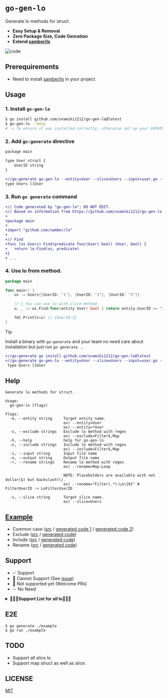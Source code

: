 # `go-gen-lo`

Generate lo methods for struct.

- <b>Easy Setup & Removal</b>
- <b>Zero Package Size, Code Genration</b>
- <b>Extend [samber/lo](https://github.com/samber/lo)</b>

![code](https://github.com/user-attachments/assets/41eb5545-7fd0-45c6-9e78-b1286e3bf16a)

## Prerequirements

- Need to install [samber/lo](https://github.com/samber/lo) in your project.

## Usage

### 1. Install `go-gen-lo`

```zsh
$ go install github.com/snamiki1212/go-gen-lo@latest
$ go-gen-lo --help
# -> To ensure it was installed correctly, otherwise set up your GOPATH like `export PATH=$PATH:$(go env GOPATH)/bin`
```

### 2. Add `go:generate` directive

```diff
package main

type User struct {
	UserID string
}

+//go:generate go-gen-lo --entity=User --slice=Users --input=user.go --output=users_lo_gen.go
type Users []User
```

### 3. Run `go generate` command

```diff
+// Code generated by "go-gen-lo"; DO NOT EDIT.
+// Based on information from https://github.com/snamiki1212/go-gen-lo
+
+package main
+
+import "github.com/samber/lo"
+
+// Find
+func (xs Users) Find(predicate func(User) bool) (User, bool) {
+	return lo.Find(xs, predicate)
+}
+ ...
```

### 4. Use lo from method.

```go
package main

func main() {
	us := Users{{UserID: "1"}, {UserID: "2"}, {UserID: "3"}}

	// 🚀 You can use lo with slice method
	u, _ := us.Find(func(entity User) bool { return entity.UserID == "2" })

	fmt.Println(u) // {UserID:2}
}
```

> [!TIP]
> Install a binary with `go:generate` and your team no need care about installation but just run `go generate .`.
>
> ```diff
> +//go:generate go install github.com/snamiki1212/go-gen-lo@latest
> +//go:generate go-gen-lo --entity=User --slice=Users --input=user.go --output=users_lo_gen.go
>  type Users []User
> ```

## Help

```shell
Generate lo methods for struct.

Usage:
  go-gen-lo [flags]

Flags:
  -e, --entity string     Target entity name.
                          ex) --entity=User
                          ex) --entity=*User
  -x, --exclude strings   Exclude lo method with regex
                          ex) --exclude=Filter$,Map
  -h, --help              help for go-gen-lo
  -n, --include strings   Include lo method with regex
                          ex) --include=Filter$,Map
  -i, --input string      Input file name
  -o, --output string     Output file name
  -r, --rename strings    Rename lo method with regex
                          ex) --rename=Map:Loop

                          NOTE: Placeholders are available with not dollar($) but backslash(\).
                          ex) --rename="Filter(.*):Lo\{0}" # FilterUserID -> LoFilterUserID

  -s, --slice string      Target slice name.
                          ex) --slice=Users
```

## [Example](./example)

- Common case ([src](./example/user.go) / [generated code 1](./example/users_list_gen.go) / [generated code 2](./example/users_ptr_gen.go))
- Exclude ([src](./example/user.go) / [generated code](./example/users_exclude_gen.go))
- Include ([src](./example/user.go) / [generated code](./example/users_include_gen.go))
- Rename ([src](./example/user.go) / [generated code](./example/users_rename_gen.go))

## Support

- ✅ Support
- 🚫 Cannot Support (See [issue](https://github.com/snamiki1212/go-gen-lo/issues/2))
- 🔨 Not supported yet (Welcome PRs)
- `ー` No Need

<details>
  <summary><b>🚀🚀🚀Support List for all lo🚀🚀🚀</b></summary>

| samber/lo                                                                                                              | Struct        | Std | Extend |
| ---------------------------------------------------------------------------------------------------------------------- | ------------- | --- | ------ |
| [Filter](https://github.com/samber/lo?tab=readme-ov-file#filter)                                                       | `[]T`         | ✅  | ✅     |
| [Map](https://github.com/samber/lo?tab=readme-ov-file#map)                                                             | `[]T`         | ✅  | 🚫     |
| [FilterMap](https://github.com/samber/lo?tab=readme-ov-file#filtermap)                                                 | `[]T`         | 🔨  | ー     |
| [FlatMap](https://github.com/samber/lo?tab=readme-ov-file#flatmap)                                                     | `[]T`         | 🔨  | ー     |
| [Reduce](https://github.com/samber/lo?tab=readme-ov-file#reduce)                                                       | `[]T`         | 🚫  | ー     |
| [ReduceRight](https://github.com/samber/lo?tab=readme-ov-file#reduceright)                                             | `[]T`         | 🚫  | ー     |
| [ForEach](https://github.com/samber/lo?tab=readme-ov-file#foreach)                                                     | `[]T`         | 🔨  | ー     |
| [ForEachWhile](https://github.com/samber/lo?tab=readme-ov-file#foreachwhile)                                           | `[]T`         | 🔨  | ー     |
| [Times](https://github.com/samber/lo?tab=readme-ov-file#times)                                                         | `int`         | ー  | ー     |
| [Uniq](https://github.com/samber/lo?tab=readme-ov-file#uniq)                                                           | `[]T`         | ー  | ー     |
| [UniqBy](https://github.com/samber/lo?tab=readme-ov-file#uniqby)                                                       | `[]T`         | 🚫  | ✅     |
| [GroupBy](https://github.com/samber/lo?tab=readme-ov-file#groupby)                                                     | `[]T`         | 🚫  | ✅     |
| [Chunk](https://github.com/samber/lo?tab=readme-ov-file#chunk)                                                         | `[]T`         | 🔨  | ー     |
| [PartitionBy](https://github.com/samber/lo?tab=readme-ov-file#partitionby)                                             | `[]T`         | 🚫  | ー     |
| [Flatten](https://github.com/samber/lo?tab=readme-ov-file#flatten)                                                     | `[]T`         | ー  | ー     |
| [Interleave](https://github.com/samber/lo?tab=readme-ov-file#interleave)                                               | `[][]T`       | ー  | ー     |
| [Shuffle](https://github.com/samber/lo?tab=readme-ov-file#shuffle)                                                     | `[]T`         | 🔨  | ー     |
| [Reverse](https://github.com/samber/lo?tab=readme-ov-file#reverse)                                                     | `[]T`         | 🔨  | ー     |
| [Fill](https://github.com/samber/lo?tab=readme-ov-file#fill)                                                           | `[]T`         | 🔨  | ー     |
| [Repeat](https://github.com/samber/lo?tab=readme-ov-file#repeat)                                                       | `int`         | ー  | ー     |
| [RepeatBy](https://github.com/samber/lo?tab=readme-ov-file#repeatby)                                                   | `int`         | ー  | ー     |
| [KeyBy](https://github.com/samber/lo?tab=readme-ov-file#keyby)                                                         | `[]T`         | 🚫  | ✅     |
| [Associate / SliceToMap](https://github.com/samber/lo?tab=readme-ov-file#associate-alias-slicetomap)                   | `[]T`         | 🚫  | ー     |
| [Drop](https://github.com/samber/lo?tab=readme-ov-file#drop)                                                           | `[]T`         | 🔨  | ー     |
| [DropRight](https://github.com/samber/lo?tab=readme-ov-file#dropright)                                                 | `[]T`         | 🔨  | ー     |
| [DropWhile](https://github.com/samber/lo?tab=readme-ov-file#dropwhile)                                                 | `[]T`         | 🔨  | ー     |
| [DropRightWhile](https://github.com/samber/lo?tab=readme-ov-file#droprightwhile)                                       | `[]T`         | 🔨  | ー     |
| [DropByIndex](https://github.com/samber/lo?tab=readme-ov-file#DropByIndex)                                             | `[]T`         | 🔨  | ー     |
| [Reject](https://github.com/samber/lo?tab=readme-ov-file#reject)                                                       | `[]T`         | 🔨  | 🔨     |
| [RejectMap](https://github.com/samber/lo?tab=readme-ov-file#rejectmap)                                                 | `[]T`         | 🔨  | ー     |
| [FilterReject](https://github.com/samber/lo?tab=readme-ov-file#filterreject)                                           | `[]T`         | ✅  | ✅     |
| [Count](https://github.com/samber/lo?tab=readme-ov-file#count)                                                         | `[]T`         | ー  | ー     |
| [CountBy](https://github.com/samber/lo?tab=readme-ov-file#countby)                                                     | `[]T`         | 🔨  | ー     |
| [CountValues](https://github.com/samber/lo?tab=readme-ov-file#countvalues)                                             | `[]T`         | ー  | ー     |
| [CountValuesBy](https://github.com/samber/lo?tab=readme-ov-file#countvaluesby)                                         | `[]T`         | 🚫  | ー     |
| [Subset](https://github.com/samber/lo?tab=readme-ov-file#subset)                                                       | `[]T`         | 🔨  | ー     |
| [Slice](https://github.com/samber/lo?tab=readme-ov-file#slice)                                                         | `[]T`         | 🔨  | ー     |
| [Replace](https://github.com/samber/lo?tab=readme-ov-file#replace)                                                     | `[]T`         | ー  | ー     |
| [ReplaceAll](https://github.com/samber/lo?tab=readme-ov-file#replaceall)                                               | `[]T`         | ー  | ー     |
| [Compact](https://github.com/samber/lo?tab=readme-ov-file#compact)                                                     | `[]T`         | ー  | ー     |
| [IsSorted](https://github.com/samber/lo?tab=readme-ov-file#issorted)                                                   | `[]T`         | ー  | 🔨     |
| [IsSortedByKey](https://github.com/samber/lo?tab=readme-ov-file#issortedbykey)                                         | `[]T`         | 🚫  | ー     |
| [Splice](https://github.com/samber/lo?tab=readme-ov-file#Splice)                                                       | `[]T`         | 🔨  | ー     |
| [Keys](https://github.com/samber/lo?tab=readme-ov-file#keys)                                                           | `map[any]T`   | 🔨  | ー     |
| [UniqKeys](https://github.com/samber/lo?tab=readme-ov-file#uniqkeys)                                                   | `map[any]T`   | ー  | ー     |
| [HasKey](https://github.com/samber/lo?tab=readme-ov-file#haskey)                                                       | `map[any]T`   | 🔨  | ー     |
| [ValueOr](https://github.com/samber/lo?tab=readme-ov-file#valueor)                                                     | `map[any]T`   | 🔨  | ー     |
| [Values](https://github.com/samber/lo?tab=readme-ov-file#values)                                                       | `map[any]T`   | 🔨  | ー     |
| [UniqValues](https://github.com/samber/lo?tab=readme-ov-file#uniqvalues)                                               | `map[any]T`   | ー  | ー     |
| [PickBy](https://github.com/samber/lo?tab=readme-ov-file#pickby)                                                       | `map[any]T`   | 🔨  | 🔨     |
| [PickByKeys](https://github.com/samber/lo?tab=readme-ov-file#pickbykeys)                                               | `map[any]T`   | 🔨  | ー     |
| [PickByValues](https://github.com/samber/lo?tab=readme-ov-file#pickbyvalues)                                           | `map[any]T`   | ー  | ー     |
| [OmitBy](https://github.com/samber/lo?tab=readme-ov-file#omitby)                                                       | `map[any]T`   | 🔨  | ー     |
| [OmitByKeys](https://github.com/samber/lo?tab=readme-ov-file#omitbykeys)                                               | `map[any]T`   | 🔨  | ー     |
| [OmitByValues](https://github.com/samber/lo?tab=readme-ov-file#omitbyvalues)                                           | `map[any]T`   | ー  | ー     |
| [Entries / ToPairs](https://github.com/samber/lo?tab=readme-ov-file#entries-alias-topairs)                             | `map[any]T`   | 🔨  | ー     |
| [FromEntries / FromPairs](https://github.com/samber/lo?tab=readme-ov-file#fromentries-alias-frompairs)                 | `map[any]T`   | ー  | ー     |
| [Invert](https://github.com/samber/lo?tab=readme-ov-file#invert)                                                       | `map[any]T`   | ー  | ー     |
| [Assign (merge of maps)](https://github.com/samber/lo?tab=readme-ov-file#assign)                                       | `map[any]T`   | ー  | ー     |
| [MapKeys](https://github.com/samber/lo?tab=readme-ov-file#mapkeys)                                                     | `map[any]T`   | ー  | ー     |
| [MapValues](https://github.com/samber/lo?tab=readme-ov-file#mapvalues)                                                 | `map[any]T`   | ー  | ー     |
| [MapEntries](https://github.com/samber/lo?tab=readme-ov-file#mapentries)                                               | `map[any]T`   | ー  | ー     |
| [MapToSlice](https://github.com/samber/lo?tab=readme-ov-file#maptoslice)                                               | `map[any]T`   | ー  | ー     |
| [Range / RangeFrom / RangeWithSteps](https://github.com/samber/lo?tab=readme-ov-file#range--rangefrom--rangewithsteps) | ー            | ー  | ー     |
| [Clamp](https://github.com/samber/lo?tab=readme-ov-file#clamp)                                                         | ー            | ー  | ー     |
| [Sum](https://github.com/samber/lo?tab=readme-ov-file#sum)                                                             | ー            | ー  | ー     |
| [SumBy](https://github.com/samber/lo?tab=readme-ov-file#sumby)                                                         | ー            | ー  | ー     |
| [Mean](https://github.com/samber/lo?tab=readme-ov-file#mean)                                                           | ー            | ー  | ー     |
| [MeanBy](https://github.com/samber/lo?tab=readme-ov-file#meanby)                                                       | ー            | ー  | ー     |
| [RandomString](https://github.com/samber/lo?tab=readme-ov-file#randomstring)                                           | ー            | ー  | ー     |
| [Substring](https://github.com/samber/lo?tab=readme-ov-file#substring)                                                 | `string`      | ー  | ー     |
| [ChunkString](https://github.com/samber/lo?tab=readme-ov-file#chunkstring)                                             | `string`      | ー  | ー     |
| [RuneLength](https://github.com/samber/lo?tab=readme-ov-file#runelength)                                               | `string`      | ー  | ー     |
| [PascalCase](https://github.com/samber/lo?tab=readme-ov-file#pascalcase)                                               | `string`      | ー  | ー     |
| [CamelCase](https://github.com/samber/lo?tab=readme-ov-file#camelcase)                                                 | `string`      | ー  | ー     |
| [KebabCase](https://github.com/samber/lo?tab=readme-ov-file#kebabcase)                                                 | `string`      | ー  | ー     |
| [SnakeCase](https://github.com/samber/lo?tab=readme-ov-file#snakecase)                                                 | `string`      | ー  | ー     |
| [Words](https://github.com/samber/lo?tab=readme-ov-file#words)                                                         | `string`      | ー  | ー     |
| [Capitalize](https://github.com/samber/lo?tab=readme-ov-file#capitalize)                                               | `string`      | ー  | ー     |
| [Ellipsis](https://github.com/samber/lo?tab=readme-ov-file#ellipsis)                                                   | `string`      | ー  | ー     |
| [T2 -> T9](https://github.com/samber/lo?tab=readme-ov-file#t2---t9)                                                    | ー            | ー  | ー     |
| [Unpack2 -> Unpack9](https://github.com/samber/lo?tab=readme-ov-file#unpack2---unpack9)                                | ー            | ー  | ー     |
| [Zip2 -> Zip9](https://github.com/samber/lo?tab=readme-ov-file#zip2---zip9)                                            | ー            | ー  | ー     |
| [ZipBy2 -> ZipBy9](https://github.com/samber/lo?tab=readme-ov-file#zipby2---zipby9)                                    | ー            | ー  | ー     |
| [Unzip2 -> Unzip9](https://github.com/samber/lo?tab=readme-ov-file#unzip2---unzip9)                                    | ー            | ー  | ー     |
| [UnzipBy2 -> UnzipBy9](https://github.com/samber/lo?tab=readme-ov-file#unzipby2---unzipby9)                            | ー            | ー  | ー     |
| [ChannelDispatcher](https://github.com/samber/lo?tab=readme-ov-file#channeldispatcher)                                 | ー            | ー  | ー     |
| [SliceToChannel](https://github.com/samber/lo?tab=readme-ov-file#slicetochannel)                                       | ー            | ー  | ー     |
| [Generator](https://github.com/samber/lo?tab=readme-ov-file#generator)                                                 | ー            | ー  | ー     |
| [Buffer](https://github.com/samber/lo?tab=readme-ov-file#buffer)                                                       | ー            | ー  | ー     |
| [BufferWithTimeout](https://github.com/samber/lo?tab=readme-ov-file#bufferwithtimeout)                                 | ー            | ー  | ー     |
| [FanIn](https://github.com/samber/lo?tab=readme-ov-file#fanin)                                                         | ー            | ー  | ー     |
| [FanOut](https://github.com/samber/lo?tab=readme-ov-file#fanout)                                                       | ー            | ー  | ー     |
| [Contains](https://github.com/samber/lo?tab=readme-ov-file#contains)                                                   | `[]T`         | ー  | ー     |
| [ContainsBy](https://github.com/samber/lo?tab=readme-ov-file#containsby)                                               | `[]T`         | ✅  | ✅     |
| [Every](https://github.com/samber/lo?tab=readme-ov-file#every)                                                         | `[]T`         | ー  | ー     |
| [EveryBy](https://github.com/samber/lo?tab=readme-ov-file#everyby)                                                     | `[]T`         | ✅  | ー     |
| [Some](https://github.com/samber/lo?tab=readme-ov-file#some)                                                           | `[]T`         | ー  | ー     |
| [SomeBy](https://github.com/samber/lo?tab=readme-ov-file#someby)                                                       | `[]T`         | ✅  | ー     |
| [None](https://github.com/samber/lo?tab=readme-ov-file#none)                                                           | `[]T`         | ー  | ー     |
| [NoneBy](https://github.com/samber/lo?tab=readme-ov-file#noneby)                                                       | `[]T`         | 🔨  | ー     |
| [Intersect](https://github.com/samber/lo?tab=readme-ov-file#intersect)                                                 | `[]T`         | ー  | ー     |
| [Difference](https://github.com/samber/lo?tab=readme-ov-file#difference)                                               | `[]T`         | ー  | ー     |
| [Union](https://github.com/samber/lo?tab=readme-ov-file#union)                                                         | `[]T`         | ー  | ー     |
| [Without](https://github.com/samber/lo?tab=readme-ov-file#without)                                                     | `[]T`         | ー  | ー     |
| [WithoutEmpty](https://github.com/samber/lo?tab=readme-ov-file#withoutempty)                                           | `[]T`         | ー  | ー     |
| [IndexOf](https://github.com/samber/lo?tab=readme-ov-file#indexof)                                                     | `[]T`         | 🔨  | ー     |
| [LastIndexOf](https://github.com/samber/lo?tab=readme-ov-file#lastindexof)                                             | `[]T`         | 🔨  | ー     |
| [Find](https://github.com/samber/lo?tab=readme-ov-file#find)                                                           | `[]T`         | ✅  | ✅     |
| [FindIndexOf](https://github.com/samber/lo?tab=readme-ov-file#findindexof)                                             | `[]T`         | 🔨  | ー     |
| [FindLastIndexOf](https://github.com/samber/lo?tab=readme-ov-file#findlastindexof)                                     | `[]T`         | 🔨  | ー     |
| [FindOrElse](https://github.com/samber/lo?tab=readme-ov-file#findorelse)                                               | `[]T`         | ー  | ー     |
| [FindKey](https://github.com/samber/lo?tab=readme-ov-file#findkey)                                                     | `Map`         | ー  | ー     |
| [FindKeyBy](https://github.com/samber/lo?tab=readme-ov-file#findkeyby)                                                 | `Map`         | 🔨  | 🔨     |
| [FindUniques](https://github.com/samber/lo?tab=readme-ov-file#finduniques)                                             | `[]T`         | ー  | ー     |
| [FindUniquesBy](https://github.com/samber/lo?tab=readme-ov-file#finduniquesby)                                         | `[]T`         | ー  | ー     |
| [FindDuplicates](https://github.com/samber/lo?tab=readme-ov-file#findduplicates)                                       | `[]T`         | ー  | ー     |
| [FindDuplicatesBy](https://github.com/samber/lo?tab=readme-ov-file#findduplicatesby)                                   | `[]T`         | ー  | ー     |
| [Min](https://github.com/samber/lo?tab=readme-ov-file#min)                                                             | `[]T`         | ー  | ー     |
| [MinBy](https://github.com/samber/lo?tab=readme-ov-file#minby)                                                         | `[]T`         | 🔨  | ー     |
| [Earliest](https://github.com/samber/lo?tab=readme-ov-file#earliest)                                                   | `time`        | ー  | ー     |
| [EarliestBy](https://github.com/samber/lo?tab=readme-ov-file#earliestby)                                               | `[]T`         | ー  | ー     |
| [Max](https://github.com/samber/lo?tab=readme-ov-file#max)                                                             | `[]T`         | ー  | ー     |
| [MaxBy](https://github.com/samber/lo?tab=readme-ov-file#maxby)                                                         | `[]T`         | 🔨  | ー     |
| [Latest](https://github.com/samber/lo?tab=readme-ov-file#latest)                                                       | `[]time.Time` | ー  | ー     |
| [LatestBy](https://github.com/samber/lo?tab=readme-ov-file#latestby)                                                   | `[]T`         | ー  | ー     |
| [First](https://github.com/samber/lo?tab=readme-ov-file#first)                                                         | `[]T`         | 🔨  | ー     |
| [FirstOrEmpty](https://github.com/samber/lo?tab=readme-ov-file#FirstOrEmpty)                                           | `[]T`         | 🔨  | ー     |
| [FirstOr](https://github.com/samber/lo?tab=readme-ov-file#FirstOr)                                                     | `[]T`         | 🔨  | ー     |
| [Last](https://github.com/samber/lo?tab=readme-ov-file#last)                                                           | `[]T`         | 🔨  | ー     |
| [LastOrEmpty](https://github.com/samber/lo?tab=readme-ov-file#LastOrEmpty)                                             | `[]T`         | 🔨  | ー     |
| [LastOr](https://github.com/samber/lo?tab=readme-ov-file#LastOr)                                                       | `[]T`         | 🔨  | ー     |
| [Nth](https://github.com/samber/lo?tab=readme-ov-file#nth)                                                             | `[]T`         | 🔨  | ー     |
| [Sample](https://github.com/samber/lo?tab=readme-ov-file#sample)                                                       | `[]T`         | 🔨  | ー     |
| [Samples](https://github.com/samber/lo?tab=readme-ov-file#samples)                                                     | `[]T`         | 🔨  | ー     |
| [Ternary](https://github.com/samber/lo?tab=readme-ov-file#ternary)                                                     | `condition`   | ー  | ー     |
| [TernaryF](https://github.com/samber/lo?tab=readme-ov-file#ternaryf)                                                   | `condition`   | ー  | ー     |
| [If / ElseIf / Else](https://github.com/samber/lo?tab=readme-ov-file#if--elseif--else)                                 | `condition`   | ー  | ー     |
| [Switch / Case / Default](https://github.com/samber/lo?tab=readme-ov-file#switch--case--default)                       | `condition`   | ー  | ー     |
| [IsNil](https://github.com/samber/lo?tab=readme-ov-file#isnil)                                                         | ー            | ー  | ー     |
| [ToPtr](https://github.com/samber/lo?tab=readme-ov-file#toptr)                                                         | ー            | ー  | ー     |
| [Nil](https://github.com/samber/lo?tab=readme-ov-file#nil)                                                             | ー            | ー  | ー     |
| [EmptyableToPtr](https://github.com/samber/lo?tab=readme-ov-file#emptyabletoptr)                                       | ー            | ー  | ー     |
| [FromPtr](https://github.com/samber/lo?tab=readme-ov-file#fromptr)                                                     | ー            | ー  | ー     |
| [FromPtrOr](https://github.com/samber/lo?tab=readme-ov-file#fromptror)                                                 | ー            | ー  | ー     |
| [ToSlicePtr](https://github.com/samber/lo?tab=readme-ov-file#tosliceptr)                                               | `[]T`         | ー  | ー     |
| [FromSlicePtr](https://github.com/samber/lo?tab=readme-ov-file#fromsliceptr)                                           | `[]T`         | ー  | ー     |
| [FromSlicePtrOr](https://github.com/samber/lo?tab=readme-ov-file#fromsliceptror)                                       | `[]T`         | ー  | ー     |
| [ToAnySlice](https://github.com/samber/lo?tab=readme-ov-file#toanyslice)                                               | `[]T`         | ー  | ー     |
| [FromAnySlice](https://github.com/samber/lo?tab=readme-ov-file#fromanyslice)                                           | ー            | ー  | ー     |
| [Empty](https://github.com/samber/lo?tab=readme-ov-file#empty)                                                         | ー            | ー  | ー     |
| [IsEmpty](https://github.com/samber/lo?tab=readme-ov-file#isempty)                                                     | ー            | ー  | ー     |
| [IsNotEmpty](https://github.com/samber/lo?tab=readme-ov-file#isnotempty)                                               | ー            | ー  | ー     |
| [Coalesce](https://github.com/samber/lo?tab=readme-ov-file#coalesce)                                                   | ー            | ー  | ー     |
| [CoalesceOrEmpty](https://github.com/samber/lo?tab=readme-ov-file#coalesceorempty)                                     | ー            | ー  | ー     |
| [Partial](https://github.com/samber/lo?tab=readme-ov-file#partial)                                                     | ー            | ー  | ー     |
| [Partial2 -> Partial5](https://github.com/samber/lo?tab=readme-ov-file#partial2---partial5)                            | ー            | ー  | ー     |
| [Attempt](https://github.com/samber/lo?tab=readme-ov-file#attempt)                                                     | ー            | ー  | ー     |
| [AttemptWhile](https://github.com/samber/lo?tab=readme-ov-file#attemptwhile)                                           | ー            | ー  | ー     |
| [AttemptWithDelay](https://github.com/samber/lo?tab=readme-ov-file#attemptwithdelay)                                   | ー            | ー  | ー     |
| [AttemptWhileWithDelay](https://github.com/samber/lo?tab=readme-ov-file#attemptwhilewithdelay)                         | ー            | ー  | ー     |
| [Debounce](https://github.com/samber/lo?tab=readme-ov-file#debounce)                                                   | ー            | ー  | ー     |
| [DebounceBy](https://github.com/samber/lo?tab=readme-ov-file#debounceby)                                               | ー            | ー  | ー     |
| [Synchronize](https://github.com/samber/lo?tab=readme-ov-file#synchronize)                                             | ー            | ー  | ー     |
| [Async](https://github.com/samber/lo?tab=readme-ov-file#async)                                                         | ー            | ー  | ー     |
| [Transaction](https://github.com/samber/lo?tab=readme-ov-file#transaction)                                             | ー            | ー  | ー     |
| [WaitFor](https://github.com/samber/lo?tab=readme-ov-file#waitfor)                                                     | ー            | ー  | ー     |
| [WaitForWithContext](https://github.com/samber/lo?tab=readme-ov-file#waitforwithcontext)                               | ー            | ー  | ー     |
| [Validate](https://github.com/samber/lo?tab=readme-ov-file#validate)                                                   | ー            | ー  | ー     |
| [Must](https://github.com/samber/lo?tab=readme-ov-file#must)                                                           | ー            | ー  | ー     |
| [Try](https://github.com/samber/lo?tab=readme-ov-file#try)                                                             | ー            | ー  | ー     |
| [Try1 -> Try6](https://github.com/samber/lo?tab=readme-ov-file#try0-6)                                                 | ー            | ー  | ー     |
| [TryOr](https://github.com/samber/lo?tab=readme-ov-file#tryor)                                                         | ー            | ー  | ー     |
| [TryOr1 -> TryOr6](https://github.com/samber/lo?tab=readme-ov-file#tryor0-6)                                           | ー            | ー  | ー     |
| [TryCatch](https://github.com/samber/lo?tab=readme-ov-file#trycatch)                                                   | ー            | ー  | ー     |
| [TryWithErrorValue](https://github.com/samber/lo?tab=readme-ov-file#trywitherrorvalue)                                 | ー            | ー  | ー     |
| [TryCatchWithErrorValue](https://github.com/samber/lo?tab=readme-ov-file#trycatchwitherrorvalue)                       | ー            | ー  | ー     |
| [ErrorsAs](https://github.com/samber/lo?tab=readme-ov-file#errorsas)                                                   | ー            | ー  | ー     |

</details>

## E2E

```shell
$ go generate ./example
$ go run ./example
```

## TODO

- Support all slice lo.
- Support map struct as well as slice.

## LICENSE

[MIT](./LICENSE)
